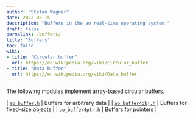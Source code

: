 ```yaml
---
author: "Stefan Wagner"
date: 2022-08-15
description: "Buffers in the ao real-time operating system."
draft: false
permalink: /buffers/
title: "Buffers"
toc: false
wiki:
- title: "Circular buffer"
  url: https://en.wikipedia.org/wiki/Circular_buffer
- title: "Data buffer"
  url: https://en.wikipedia.org/wiki/Data_buffer
---
```


The following modules implement array-based circular buffers.

| [`ao_buffer.h`](ao/ao_buffer.h.md) | Buffers for arbitrary data |
| [`ao_buffer4obj.h`](ao/ao_buffer4obj.h.md) | Buffers for fixed-size objects |
| [`ao_buffer4ptr.h`](ao/ao_buffer4ptr.h.md) | Buffers for pointers |
